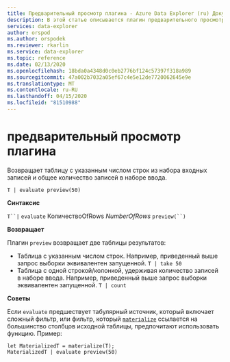 ```yaml
---
title: Предварительный просмотр плагина - Azure Data Explorer (ru) Документы Майкрософт
description: В этой статье описывается плагин предварительного просмотра в Azure Data Explorer.
services: data-explorer
author: orspod
ms.author: orspodek
ms.reviewer: rkarlin
ms.service: data-explorer
ms.topic: reference
ms.date: 02/13/2020
ms.openlocfilehash: 18bda0a4348d0c0eb2776bf124c57397f318a989
ms.sourcegitcommit: 47a002b7032a05ef67c4e5e12de7720062645e9e
ms.translationtype: MT
ms.contentlocale: ru-RU
ms.lasthandoff: 04/15/2020
ms.locfileid: "81510988"
---
```

# <a name="preview-plugin"></a>предварительный просмотр плагина

Возвращает таблицу с указанным числом строк из набора входных записей и общее количество записей в наборе ввода.

```kusto
T | evaluate preview(50)
```

**Синтаксис**

`T``|` `evaluate` КоличествоOfRows *NumberOfRows* `preview(``)`

**Возвращает**

Плагин `preview` возвращает две таблицы результатов:
* Таблица с указанным числом строк.
  Например, приведенный выше запрос выборки эквивалентен запущенной. `T | take 50`
* Таблица с одной строкой/колонкой, удерживая количество записей в наборе ввода.
  Например, приведенный выше запрос выборки эквивалентен запущенной. `T | count`

**Советы**

Если `evaluate` предшествует табулярный источник, который включает сложный фильтр, или фильтр, который [`materialize`](materializefunction.md) ссылается на большинство столбцов исходной таблицы, предпочитают использовать функцию. Пример:

```kusto
let MaterializedT = materialize(T);
MaterializedT | evaluate preview(50)
```